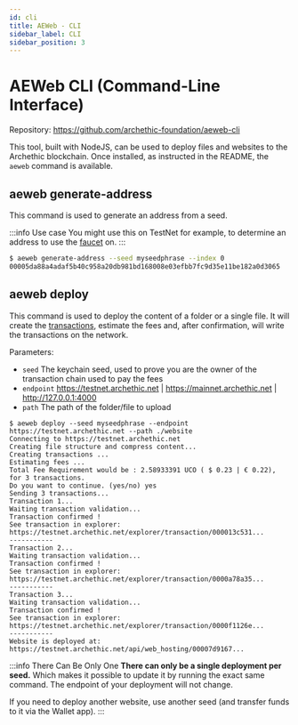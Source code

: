 ```yaml
---
id: cli
title: AEWeb - CLI
sidebar_label: CLI
sidebar_position: 3
---
```



# AEWeb CLI (Command-Line Interface)

Repository: https://github.com/archethic-foundation/aeweb-cli

This tool, built with NodeJS, can be used to deploy files and websites to the Archethic blockchain.
Once installed, as instructed in the README, the `aeweb` command is available.

## aeweb generate-address 

This command is used to generate an address from a seed. 

:::info Use case
You might use this on TestNet for example, to determine an address to use the [faucet](https://testnet.archethic.net/faucet) on.
:::


```bash
$ aeweb generate-address --seed myseedphrase --index 0
00005da88a4adaf5b40c958a20db981bd168008e03efbb7fc9d35e11be182a0d3065
```



## aeweb deploy

This command is used to deploy the content of a folder or a single file. It will create the [transactions](./how-it-works), estimate the fees and, after confirmation, will write the transactions on the network.

Parameters: 
- `seed` The keychain seed, used to prove you are the owner of the transaction chain used to pay the fees
- `endpoint` https://testnet.archethic.net | https://mainnet.archethic.net | http://127.0.0.1:4000
- `path` The path of the folder/file to upload 


```
$ aeweb deploy --seed myseedphrase --endpoint https://testnet.archethic.net --path ./website
Connecting to https://testnet.archethic.net 
Creating file structure and compress content...
Creating transactions ...
Estimating fees ...
Total Fee Requirement would be : 2.58933391 UCO ( $ 0.23 | € 0.22), for 3 transactions.
Do you want to continue. (yes/no) yes
Sending 3 transactions...
Transaction 1...
Waiting transaction validation...
Transaction confirmed !
See transaction in explorer: https://testnet.archethic.net/explorer/transaction/000013c531...
-----------
Transaction 2...
Waiting transaction validation...
Transaction confirmed !
See transaction in explorer: https://testnet.archethic.net/explorer/transaction/0000a78a35...
-----------
Transaction 3...
Waiting transaction validation...
Transaction confirmed !
See transaction in explorer: https://testnet.archethic.net/explorer/transaction/0000f1126e...
-----------
Website is deployed at: https://testnet.archethic.net/api/web_hosting/00007d9167...
```

:::info There Can Be Only One
**There can only be a single deployment per seed.** Which makes it possible to update it by running the exact same command. The endpoint of your deployment will not change. 

If you need to deploy another website, use another seed (and transfer funds to it via the Wallet app).
:::


